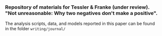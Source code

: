### Repository of materials for Tessler & Franke (under review). "Not unreasonable: Why two negatives don't make a positive".

The analysis scripts, data, and models reported in this paper can be found in the folder `writing/journal/`
